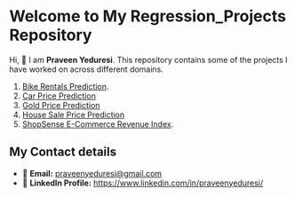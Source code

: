 # Welcome to My Regression_Projects Repository

Hi, 👋 I am **Praveen Yeduresi**. This repository contains some of the projects I have worked on across different domains.

1. [Bike Rentals Prediction](./Bike%20Rentals%20Prediction).
2. [Car Price Prediction](/Car%20price%20prediction)
3. [Gold Price Prediction](/Gold%20Price%20Prediction)
4. [House Sale Price Prediction](./House_sale_Price_Prediction)
5. [ShopSense E-Commerce Revenue Index](./ShopSense%20E-Commerce%20Revenue%20Index).
   

## My Contact details
- 📧 **Email:** praveenyeduresi@gmail.com
- 💼 **LinkedIn Profile:** https://www.linkedin.com/in/praveenyeduresi/



